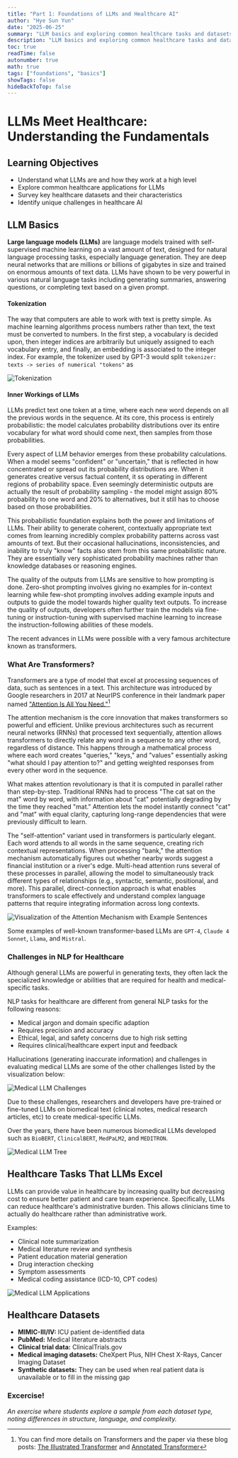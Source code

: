 ```yaml
---
title: "Part 1: Foundations of LLMs and Healthcare AI"
author: "Hye Sun Yun"
date: "2025-06-25"
summary: "LLM basics and exploring common healthcare tasks and datasets"
description: "LLM basics and exploring common healthcare tasks and datasets"
toc: true
readTime: false
autonumber: true
math: true
tags: ["foundations", "basics"]
showTags: false
hideBackToTop: false
---
```


# LLMs Meet Healthcare: Understanding the Fundamentals

## Learning Objectives

- Understand what LLMs are and how they work at a high level
- Explore common healthcare applications for LLMs
- Survey key healthcare datasets and their characteristics
- Identify unique challenges in healthcare AI

## LLM Basics

**Large language models (LLMs)** are language models trained with self-supervised machine learning on a vast amount of text, designed for natural language processing tasks, especially language generation. They are deep neural networks that are millions or billions of gigabytes in size and trained on enormous amounts of text data. LLMs have shown to be very powerful in various natural language tasks including generating summaries, answering questions, or completing text based on a given prompt.

#### Tokenization

The way that computers are able to work with text is pretty simple. As machine learning algorithms process numbers rather than text, the text must be converted to numbers. In the first step, a vocabulary is decided upon, then integer indices are arbitrarily but uniquely assigned to each vocabulary entry, and finally, an embedding is associated to the integer index. For example, the tokenizer used by GPT-3 would split `tokenizer: texts -> series of numerical "tokens"` as 

![Tokenization](/images/tokenization.png)

#### Inner Workings of LLMs

LLMs predict text one token at a time, where each new word depends on all the previous words in the sequence. At its core, this process is entirely probabilistic: the model calculates probability distributions over its entire vocabulary for what word should come next, then samples from those probabilities.

Every aspect of LLM behavior emerges from these probability calculations. When a model seems "confident" or "uncertain," that is reflected in how concentrated or spread out its probability distributions are. When it generates creative versus factual content, it ss operating in different regions of probability space. Even seemingly deterministic outputs are actually the result of probability sampling - the model might assign 80% probability to one word and 20% to alternatives, but it still has to choose based on those probabilities.

This probabilistic foundation explains both the power and limitations of LLMs. Their ability to generate coherent, contextually appropriate text comes from learning incredibly complex probability patterns across vast amounts of text. But their occasional hallucinations, inconsistencies, and inability to truly "know" facts also stem from this same probabilistic nature. They are essentially very sophisticated probability machines rather than knowledge databases or reasoning engines.

The quality of the outputs from LLMs are sensitive to how prompting is done. Zero-shot prompting involves giving no examples for in-context learning while few-shot prompting involves adding example inputs and outputs to guide the model towards higher quality text outputs. To increase the quality of outputs, developers often further train the models via fine-tuning or instruction-tuning with supervised machine learning to increase the instruction-following abilities of these models.

The recent advances in LLMs were possible with a very famous architecture known as transformers.

### What Are Transformers?

Transformers are a type of model that excel at processing sequences of data, such as sentences in a text. This architecture was introduced by Google researchers in 2017 at NeurIPS conference in their landmark paper named ["Attention Is All You Need."](https://proceedings.neurips.cc/paper_files/paper/2017/file/3f5ee243547dee91fbd053c1c4a845aa-Paper.pdf)[^1] 

The attention mechanism is the core innovation that makes transformers so powerful and efficient. Unlike previous architectures such as recurrent neural networks (RNNs) that processed text sequentially, attention allows transformers to directly relate any word in a sequence to any other word, regardless of distance. This happens through a mathematical process where each word creates "queries," "keys," and "values" essentially asking "what should I pay attention to?" and getting weighted responses from every other word in the sequence.

What makes attention revolutionary is that it is computed in parallel rather than step-by-step. Traditional RNNs had to process "The cat sat on the mat" word by word, with information about "cat" potentially degrading by the time they reached "mat." Attention lets the model instantly connect "cat" and "mat" with equal clarity, capturing long-range dependencies that were previously difficult to learn.

The "self-attention" variant used in transformers is particularly elegant. Each word attends to all words in the same sequence, creating rich contextual representations. When processing "bank," the attention mechanism automatically figures out whether nearby words suggest a financial institution or a river's edge. Multi-head attention runs several of these processes in parallel, allowing the model to simultaneously track different types of relationships (e.g., syntactic, semantic, positional, and more). This parallel, direct-connection approach is what enables transformers to scale effectively and understand complex language patterns that require integrating information across long contexts.

![Visualization of the Attention Mechanism with Example Sentences](/gifs/attention.gif "Visualization of the Attention Mechanism with Example Sentences - [Source](https://medium.com/bir-ba%C5%9Fka-d%C3%BCnya/transformer-modelleri-ve-attention-mekanizmas%C4%B1-392f053a9806)")

Some examples of well-known transformer-based LLMs are `GPT-4`, `Claude 4 Sonnet`, `Llama`, and `Mistral`. 

### Challenges in NLP for Healthcare

Although general LLMs are powerful in generating texts, they often lack the specialized knowledge or abilities that are required for health and medical-specific tasks.

NLP tasks for healthcare are different from general NLP tasks for the following reasons:
- Medical jargon and domain specific adaption
- Requires precision and accuracy
- Ethical, legal, and safety concerns due to high risk setting
- Requires clinical/healthcare expert input and feedback

Hallucinations (generating inaccurate information) and challenges in evaluating medical LLMs are some of the other challenges listed by the visualization below:

![Medical LLM Challenges](/images/medical_llm_challenges.png "Medical LLM Challenges - [Source](https://github.com/AI-in-Health/MedLLMsPracticalGuide)")

Due to these challenges, researchers and developers have pre-trained or fine-tuned LLMs on biomedical text (clinical notes, medical research articles, etc) to create medical-specific LLMs.

Over the years, there have been numerous biomedical LLMs developed such as `BioBERT`, `ClinicalBERT`, `MedPaLM2`, and `MEDITRON`. 

![Medical LLM Tree](/images/medical_llm_tree.png "Medical LLM Tree - [Source](https://github.com/AI-in-Health/MedLLMsPracticalGuide)")

## Healthcare Tasks That LLMs Excel

LLMs can provide value in healthcare by increasing quality but decreasing cost to ensure better patient and care team experience. Specifically, LLMs can reduce healthcare's administrative burden. This allows clinicians time to actually do healthcare rather than administrative work.

Examples:
- Clinical note summarization
- Medical literature review and synthesis
- Patient education material generation
- Drug interaction checking
- Symptom assessments
- Medical coding assistance (ICD-10, CPT codes)

![Medical LLM Applications](/images/medical_llm_applications.png "Applications of Medical LLMs - [Source](https://github.com/AI-in-Health/MedLLMsPracticalGuide)")

## Healthcare Datasets

- **MIMIC-III/IV:** ICU patient de-identified data
- **PubMed:** Medical literature abstracts
- **Clinical trial data:** ClinicalTrials.gov
- **Medical imaging datasets:** CheXpert Plus, NIH Chest X-Rays, Cancer Imaging Dataset
- **Synthetic datasets:** They can be used when real patient data is unavailable or to fill in the missing gap

### Excercise!

*An exercise where students explore a sample from each dataset type, noting differences in structure, language, and complexity.*

[^1]: You can find more details on Transformers and the paper via these blog posts: [The Illustrated Transformer](https://jalammar.github.io/illustrated-transformer/) and [Annotated Transformer](https://nlp.seas.harvard.edu/annotated-transformer/)
